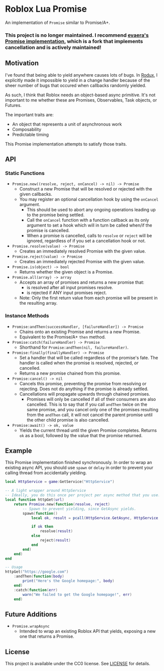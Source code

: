 # Roblox Lua Promise
An implementation of `Promise` similar to Promise/A+.

### This project is no longer maintained. I recommend [evaera's Promise implementation](https://github.com/evaera/roblox-lua-promise), which is a fork that implements cancellation and is actively maintained!

## Motivation
I've found that being able to yield anywhere causes lots of bugs. In [Rodux](https://github.com/Roblox/Rodux), I explicitly made it impossible to yield in a change handler because of the sheer number of bugs that occured when callbacks randomly yielded.

As such, I think that Roblox needs an object-based async primitive. It's not important to me whether these are Promises, Observables, Task objects, or Futures.

The important traits are:

* An object that represents a unit of asynchronous work
* Composability
* Predictable timing

This Promise implementation attempts to satisfy those traits.

## API

### Static Functions
* `Promise.new((resolve, reject, onCancel) -> nil) -> Promise`
	* Construct a new Promise that will be resolved or rejected with the given callbacks.
	* You may register an optional cancellation hook by using the `onCancel` argument.
		* This should be used to abort any ongoing operations leading up to the promise being settled. 
		* Call the `onCancel` function with a function callback as its only argument to set a hook which will in turn be called when/if the promise is cancelled.
		* When a promise is cancelled, calls to `resolve` or `reject` will be ignored, regardless of if you set a cancellation hook or not.
* `Promise.resolve(value) -> Promise`
	* Creates an immediately resolved Promise with the given value.
* `Promise.reject(value) -> Promise`
	* Creates an immediately rejected Promise with the given value.
* `Promise.is(object) -> bool`
	* Returns whether the given object is a Promise.
* `Promise.all(array) -> array`
	* Accepts an array of promises and returns a new promise that:
		* is resolved after all input promises resolve.
		* is rejected if ANY input promises reject.
	* Note: Only the first return value from each promise will be present in the resulting array.

### Instance Methods
* `Promise:andThen(successHandler, [failureHandler]) -> Promise`
	* Chains onto an existing Promise and returns a new Promise.
	* Equivalent to the Promise/A+ `then` method.
* `Promise:catch(failureHandler) -> Promise`
	* Shorthand for `Promise:andThen(nil, failureHandler)`.
* `Promise:finally(finallyHandler) -> Promise`
	* Set a handler that will be called regardless of the promise's fate. The handler is called when the promise is resolved, rejected, *or* cancelled.
	* Returns a new promise chained from this promise.
* `Promise:cancel() -> nil`
	* Cancels this promise, preventing the promise from resolving or rejecting. Does not do anything if the promise is already settled.
	* Cancellations will propagate upwards through chained promises.
		* Promises will only be cancelled if all of their consumers are also cancelled. This is to say that if you call `andThen` twice on the same promise, and you cancel only one of the promises resulting from the `andThen` call, it will not cancel the parent promise until the other child promise is also cancelled.
* `Promise:await() -> ok, value`
	* Yields the current thread until the given Promise completes. Returns `ok` as a bool, followed by the value that the promise returned.

## Example
This Promise implementation finished synchronously. In order to wrap an existing async API, you should use `spawn` or `delay` in order to prevent your calling thread from accidentally yielding.

```lua
local HttpService = game:GetService("HttpService")

-- A light wrapper around HttpService
-- Ideally, you do this once per project per async method that you use.
local function httpGet(url)
	return Promise.new(function(resolve, reject)
		-- Spawn to prevent yielding, since GetAsync yields.
		spawn(function()
			local ok, result = pcall(HttpService.GetAsync, HttpService, url)

			if ok then
				resolve(result)
			else
				reject(result)
			end
		end)
	end)
end

-- Usage
httpGet("https://google.com")
	:andThen(function(body)
		print("Here's the Google homepage:", body)
	end)
	:catch(function(err)
		warn("We failed to get the Google homepage!", err)
	end)
```

## Future Additions
* `Promise.wrapAsync`
	* Intended to wrap an existing Roblox API that yields, exposing a new one that returns a Promise.

## License
This project is available under the CC0 license. See [LICENSE](LICENSE) for details.
